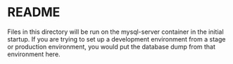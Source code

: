 # README
Files in this directory will be run on the mysql-server container in the initial startup. If you are trying to set up a development environment from a stage or production environment, you would put the database dump from that environment here.

